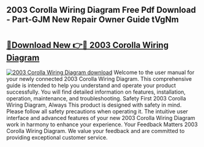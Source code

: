 ## 2003 Corolla Wiring Diagram Free Pdf Download - Part-GJM New Repair Owner Guide tVgNm

# <h2><a href="http://dfq8ba.blite.top/?on=2003+Corolla+Wiring+Diagram">🔗Download New 👉🔴 2003 Corolla Wiring Diagram</a></h2>

[![2003 Corolla Wiring Diagram download](https://i.imgur.com/lujVjoI.png)](http://dfq8ba.blite.top/?on=2003+Corolla+Wiring+Diagram)
Welcome to the user manual for your newly connected 2003 Corolla Wiring Diagram. This comprehensive guide is intended to help you understand and operate your product successfully. You will find detailed information on features, installation, operation, maintenance, and troubleshooting. Safety First 2003 Corolla Wiring Diagram, Always This product is designed with safety in mind. Please follow all safety precautions when operating it. The intuitive user interface and advanced features of your new 2003 Corolla Wiring Diagram work in harmony to enhance your experience. Your Feedback Matters 2003 Corolla Wiring Diagram. We value your feedback and are committed to providing exceptional customer service.
